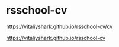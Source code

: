 # rsschool-cv

https://vitaliyshark.github.io/rsschool-cv/cv

https://vitaliyshark.github.io/rsschool-cv
